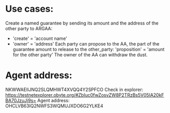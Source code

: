 # Use cases:
Create a named guarantee by sending its amount and the address of the other party to ARGAA:
* 'create' = 'account name'
* 'owner' = 'address'
Each party can propose to the AA, the part of the guarantee amount to release to the other_party:
'proposition' = 'amount for the other party'
The owner of the AA can withdraw the dust.

# Agent address: 
NKWWAEIIJNQ2SLQMHWT4XVQQ4Y2SPFCO
Check in explorer: https://testnetexplorer.obyte.org/#ZbIuc0fwZosvZW8P2TRzBs5V05IA20kFBA70JzuJj9s= Agent address: OHCLVB63IQ2NWFS3WQMUJXDO6G2YLKE4
